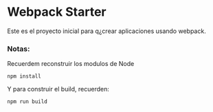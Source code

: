 # Webpack Starter

Este es el proyecto inicial para q¿crear aplicaciones usando webpack.

### Notas:

Recuerdem reconstruir los modulos de Node
```
npm install
```

Y para construir el build, recuerden:
```
npm run build
```